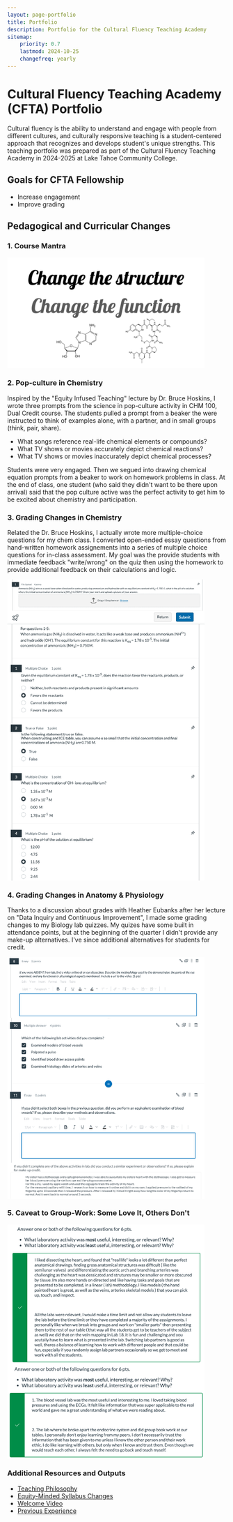 ```yaml
---
layout: page-portfolio
title: Portfolio
description: Portfolio for the Cultural Fluency Teaching Academy 
sitemap:
    priority: 0.7
    lastmod: 2024-10-25
    changefreq: yearly
---
```


# Cultural Fluency Teaching Academy (CFTA) Portfolio

Cultural fluency is the ability to understand and engage with people from different cultures, and culturally responsive teaching is a student-centered approach that recognizes and develops student's unique strengths. This teaching portfolio was prepared as part of the Cultural Fluency Teaching Academy in 2024-2025 at Lake Tahoe Community College. 

## Goals for CFTA Fellowship

- Increase engagement 
- Improve grading



## Pedagogical and Curricular Changes

### 1. Course Mantra

<img src="/images/motto.png" alt="review" width="90%" align="center"/>


### 2. Pop-culture in Chemistry

Inspired by the "Equity Infused Teaching" lecture by Dr. Bruce Hoskins, I wrote three prompts from  the science in pop-culture activity in CHM 100, Dual Credit course. The students pulled a prompt from a beaker the were instructed to think of examples alone, with a partner, and in small groups (think, pair, share). 

- What songs reference real-life chemical elements or compounds?
- What TV shows or movies accurately depict chemical reactions?
- What TV shows or movies inaccurately depict chemical processes?

Students were very engaged. Then we segued into drawing chemical equation prompts from a beaker to work on homework problems in class. At the end of class, one student (who said they didn't want to be there upon arrival) said that the pop culture active was the perfect activity to get him to be excited about chemistry and participation.   

### 3. Grading Changes in Chemistry

Related the Dr. Bruce Hoskins, I actually wrote more multiple-choice questions for my chem class. I converted open-ended essay questions from hand-written homework assignements into a series of multiple choice questions for in-class assessment. My goal was the provide students with immediate feedback "write/wrong" on the quiz then using the homework to provide additional feedback on their calculations and logic.

<img src="/images/CFTA-1.png" alt="review" width="90%" align="center"/>
<img src="/images/CFTA-2.png" alt="review" width="90%" align="center"/>


### 4. Grading Changes in Anatomy & Physiology

Thanks to a discussion about grades with Heather Eubanks after her lecture on "Data Inquiry and Continuous Improvement", I made some grading changes to my Biology lab quizzes. My quizes have some built in attendance points, but at the beginning of the quarter I didn't provide any make-up alternatives. I've since additional alternatives for students for credit.

<img src="/images/portfolio-2.png" alt="review" width="90%" align="center"/>
<img src="/images/portfolio-1.png" alt="review" width="90%" align="center"/>
<img src="/images/portfolio-3.png" alt="review" width="90%" align="center"/>

### 5. Caveat to Group-Work: Some Love It, Others Don't


<img src="/images/portfolio-5.png" alt="review" width="90%" align="center"/>

<img src="/images/portfolio-4.png" alt="review" width="90%" align="center"/>


### Additional Resources and Outputs


* [Teaching Philosophy](https://www.raynaharris.com/blog/teaching-philosophy/) 
* [Equity-Minded Syllabus Changes](https://www.raynaharris.com/syllabus/) 
* [Welcome Video](https://www.raynaharris.com/welcome/)  
* [Previous Experience](https://www.raynaharris.com/teaching/)  

